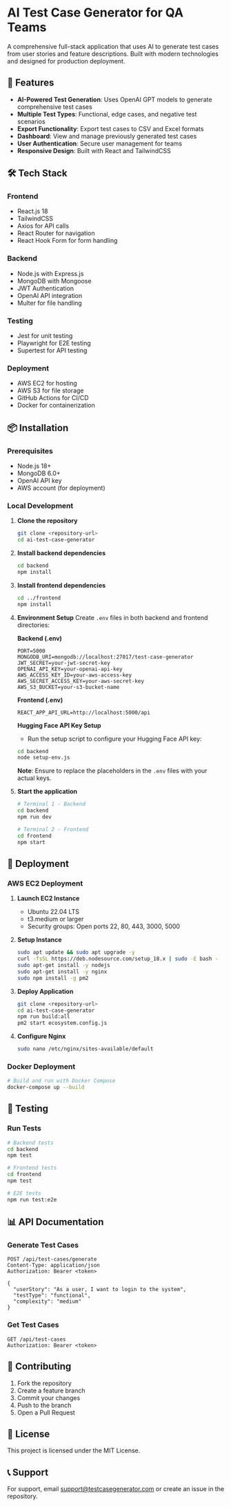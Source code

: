 # AI Test Case Generator for QA Teams

A comprehensive full-stack application that uses AI to generate test cases from user stories and feature descriptions. Built with modern technologies and designed for production deployment.

## 🚀 Features

- **AI-Powered Test Generation**: Uses OpenAI GPT models to generate comprehensive test cases
- **Multiple Test Types**: Functional, edge cases, and negative test scenarios
- **Export Functionality**: Export test cases to CSV and Excel formats
- **Dashboard**: View and manage previously generated test cases
- **User Authentication**: Secure user management for teams
- **Responsive Design**: Built with React and TailwindCSS

## 🛠️ Tech Stack

### Frontend
- React.js 18
- TailwindCSS
- Axios for API calls
- React Router for navigation
- React Hook Form for form handling

### Backend
- Node.js with Express.js
- MongoDB with Mongoose
- JWT Authentication
- OpenAI API integration
- Multer for file handling

### Testing
- Jest for unit testing
- Playwright for E2E testing
- Supertest for API testing

### Deployment
- AWS EC2 for hosting
- AWS S3 for file storage
- GitHub Actions for CI/CD
- Docker for containerization

## 📦 Installation

### Prerequisites
- Node.js 18+
- MongoDB 6.0+
- OpenAI API key
- AWS account (for deployment)

### Local Development

1. **Clone the repository**
   ```bash
   git clone <repository-url>
   cd ai-test-case-generator
   ```

2. **Install backend dependencies**
   ```bash
   cd backend
   npm install
   ```

3. **Install frontend dependencies**
   ```bash
   cd ../frontend
   npm install
   ```

4. **Environment Setup**
   Create `.env` files in both backend and frontend directories:

   **Backend (.env)**
   ```env
   PORT=5000
   MONGODB_URI=mongodb://localhost:27017/test-case-generator
   JWT_SECRET=your-jwt-secret-key
   OPENAI_API_KEY=your-openai-api-key
   AWS_ACCESS_KEY_ID=your-aws-access-key
   AWS_SECRET_ACCESS_KEY=your-aws-secret-key
   AWS_S3_BUCKET=your-s3-bucket-name
   ```

   **Frontend (.env)**
   ```env
   REACT_APP_API_URL=http://localhost:5000/api
   ```

   **Hugging Face API Key Setup**
   - Run the setup script to configure your Hugging Face API key:
   ```bash
   cd backend
   node setup-env.js
   ```

   **Note**: Ensure to replace the placeholders in the `.env` files with your actual keys.

5. **Start the application**
   ```bash
   # Terminal 1 - Backend
   cd backend
   npm run dev

   # Terminal 2 - Frontend  
   cd frontend
   npm start
   ```

## 🚀 Deployment

### AWS EC2 Deployment

1. **Launch EC2 Instance**
   - Ubuntu 22.04 LTS
   - t3.medium or larger
   - Security groups: Open ports 22, 80, 443, 3000, 5000

2. **Setup Instance**
   ```bash
   sudo apt update && sudo apt upgrade -y
   curl -fsSL https://deb.nodesource.com/setup_18.x | sudo -E bash -
   sudo apt-get install -y nodejs
   sudo apt-get install -y nginx
   sudo npm install -g pm2
   ```

3. **Deploy Application**
   ```bash
   git clone <repository-url>
   cd ai-test-case-generator
   npm run build:all
   pm2 start ecosystem.config.js
   ```

4. **Configure Nginx**
   ```bash
   sudo nano /etc/nginx/sites-available/default
   ```

### Docker Deployment

```bash
# Build and run with Docker Compose
docker-compose up --build
```

## 🧪 Testing

### Run Tests
```bash
# Backend tests
cd backend
npm test

# Frontend tests  
cd frontend
npm test

# E2E tests
npm run test:e2e
```

## 📊 API Documentation

### Generate Test Cases
```http
POST /api/test-cases/generate
Content-Type: application/json
Authorization: Bearer <token>

{
  "userStory": "As a user, I want to login to the system",
  "testType": "functional",
  "complexity": "medium"
}
```

### Get Test Cases
```http
GET /api/test-cases
Authorization: Bearer <token>
```

## 🤝 Contributing

1. Fork the repository
2. Create a feature branch
3. Commit your changes
4. Push to the branch
5. Open a Pull Request

## 📄 License

This project is licensed under the MIT License.

## 📞 Support

For support, email support@testcasegenerator.com or create an issue in the repository.

